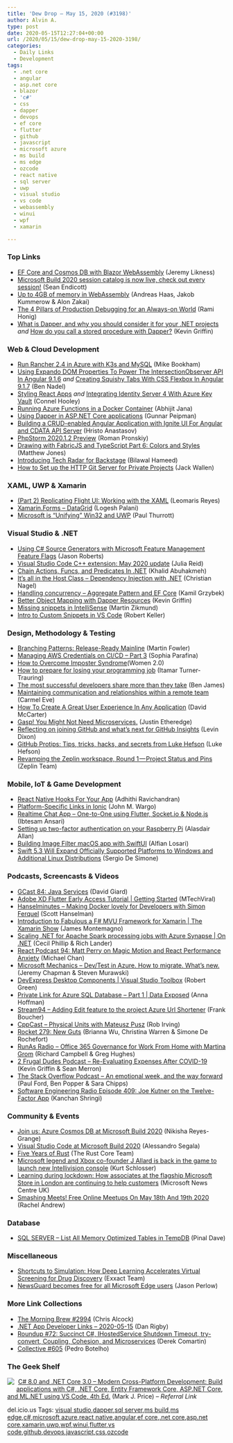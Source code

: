 ```yaml
---
title: 'Dew Drop – May 15, 2020 (#3198)'
author: Alvin A.
type: post
date: 2020-05-15T12:27:04+00:00
url: /2020/05/15/dew-drop-may-15-2020-3198/
categories:
  - Daily Links
  - Development
tags:
  - .net core
  - angular
  - asp.net core
  - blazor
  - 'c#'
  - css
  - dapper
  - devops
  - ef core
  - flutter
  - github
  - javascript
  - microsoft azure
  - ms build
  - ms edge
  - ozcode
  - react native
  - sql server
  - uwp
  - visual studio
  - vs code
  - webassembly
  - winui
  - wpf
  - xamarin

---
```

### <a name="top"></a>Top Links

  * <a href="https://blog.jeremylikness.com/blog/ef-core-and-cosmosdb-with-blazor-webassembly/" target="_blank" rel="noopener noreferrer">EF Core and Cosmos DB with Blazor WebAssembly</a> (Jeremy Likness)
  * <a href="http://feedproxy.google.com/~r/wmexperts/~3/zPft0sKJBYA/microsoft-build-2020-session-catalog-now-live-check-out-over-600-sessions" target="_blank" rel="noopener noreferrer">Microsoft Build 2020 session catalog is now live, check out every session!</a> (Sean Endicott)
  * <a href="https://v8.dev/blog/4gb-wasm-memory" target="_blank" rel="noopener noreferrer">Up to 4GB of memory in WebAssembly</a> (Andreas Haas, Jakob Kummerow & Alon Zakai)
  * <a href="https://oz-code.com/blog/production-debugging/pillars-effective-production-debugging" target="_blank" rel="noopener noreferrer">The 4 Pillars of Production Debugging for an Always-on World</a> (Rami Honig)
  * <a href="http://feedproxy.google.com/~r/KevinGriffin/~3/i6iP8iLh2KA/" target="_blank" rel="noopener noreferrer">What is Dapper, and why you should consider it for your .NET projects</a> _and_ <a href="http://feedproxy.google.com/~r/KevinGriffin/~3/2Fo8O-IO7rw/" target="_blank" rel="noopener noreferrer">How do you call a stored procedure with Dapper?</a> (Kevin Griffin)



### <a name="web"></a>Web & Cloud Development

  * <a href="https://rancher.com/blog/2020/run-rancher-k3s-mysql/" target="_blank" rel="noopener noreferrer">Run Rancher 2.4 in Azure with K3s and MySQL</a> (Mike Bookham)
  * <a href="https://www.bennadel.com/blog/3826-using-expando-dom-properties-to-power-the-intersectionobserver-api-in-angular-9-1-6.htm" target="_blank" rel="noopener noreferrer">Using Expando DOM Properties To Power The IntersectionObserver API In Angular 9.1.6</a> _and_ <a href="https://www.bennadel.com/blog/3828-creating-squishy-tabs-with-css-flexbox-in-angular-9-1-7.htm" target="_blank" rel="noopener noreferrer">Creating Squishy Tabs With CSS Flexbox In Angular 9.1.7</a> (Ben Nadel)
  * <a href="https://connelhooley.uk/blog/2020/05/14/react-styling" target="_blank" rel="noopener noreferrer">Styling React Apps</a> _and_ <a href="https://connelhooley.uk/blog/2020/05/14/identity-server-azure-key-vault" target="_blank" rel="noopener noreferrer">Integrating Identity Server 4 With Azure Key Vault</a> (Connel Hooley)
  * <a href="https://dailydotnettips.com/running-azure-functions-in-a-docker-container/" target="_blank" rel="noopener noreferrer">Running Azure Functions in a Docker Container</a> (Abhijit Jana)
  * <a href="https://blognlb.gunnarpeipman.com/aspnet-core-dapper/" target="_blank" rel="noopener noreferrer">Using Dapper in ASP.NET Core applications</a> (Gunnar Peipman)
  * <a href="https://www.infragistics.com/community/blogs/b/infragistics/posts/building-a-crud-enabled-angular-application-with-ignite-ui-for-angular-and-cdata-api-server" target="_blank" rel="noopener noreferrer">Building a CRUD-enabled Angular Application with Ignite UI For Angular and CDATA API Server</a> (Hristo Anastasov)
  * <a href="https://blog.jetbrains.com/phpstorm/2020/05/phpstorm-2020-1-2-preview/" target="_blank" rel="noopener noreferrer">PhpStorm 2020.1.2 Preview</a> (Roman Pronskiy)
  * <a href="http://feedproxy.google.com/~r/ExceptionNotFound/~3/aP3P_5ZvktU/" target="_blank" rel="noopener noreferrer">Drawing with FabricJS and TypeScript Part 6: Colors and Styles</a> (Matthew Jones)
  * <a href="https://backstage.io/blog/2020/05/14/tech-radar-plugin.html" target="_blank" rel="noopener noreferrer">Introducing Tech Radar for Backstage</a> (Bilawal Hameed)
  * <a href="https://thenewstack.io/how-to-set-up-the-http-git-server-for-private-projects/" target="_blank" rel="noopener noreferrer">How to Set up the HTTP Git Server for Private Projects</a> (Jack Wallen)



### <a name="silverlight"></a>XAML, UWP & Xamarin

  * <a href="https://askxammy.com/part-2-replicating-flight-ui-working-with-the-xaml/" target="_blank" rel="noopener noreferrer">(Part 2) Replicating Flight UI: Working with the XAML</a> (Leomaris Reyes)
  * <a href="https://logeshpalani.blogspot.com/2020/05/xamarinforms-datagrid.html" target="_blank" rel="noopener noreferrer">Xamarin.Forms &#8211; DataGrid</a> (Logesh Palani)
  * <a href="https://www.thurrott.com/dev/236179/microsoft-is-unifying-win32-and-uwp?utm_source=rss&utm_medium=rss&utm_campaign=microsoft-is-unifying-win32-and-uwp" target="_blank" rel="noopener noreferrer">Microsoft is “Unifying” Win32 and UWP</a> (Paul Thurrott)



### <a name="dotnet"></a>Visual Studio & .NET

  * <a href="http://dontcodetired.com/blog/post/Using-C-Source-Generators-with-Microsoft-Feature-Management-Feature-Flags" target="_blank" rel="noopener noreferrer">Using C# Source Generators with Microsoft Feature Management Feature Flags</a> (Jason Roberts)
  * <a href="https://devblogs.microsoft.com/cppblog/visual-studio-code-c-extension-may-2020-update/" target="_blank" rel="noopener noreferrer">Visual Studio Code C++ extension: May 2020 update</a> (Julia Reid)
  * <a href="https://khalidabuhakmeh.com/chain-lambdas-in-dotnet" target="_blank" rel="noopener noreferrer">Chain Actions, Funcs, and Predicates In .NET</a> (Khalid Abuhakmeh)
  * <a href="https://csharp.christiannagel.com/2020/05/15/dependencyinjection-2/" target="_blank" rel="noopener noreferrer">It’s all in the Host Class – Dependency Injection with .NET</a> (Christian Nagel)
  * <a href="http://www.kamilgrzybek.com/design/handling-concurrency-aggregate-pattern-and-ef-core/" target="_blank" rel="noopener noreferrer">Handling concurrency – Aggregate Pattern and EF Core</a> (Kamil Grzybek)
  * <a href="http://feedproxy.google.com/~r/KevinGriffin/~3/7L7yLehFL8U/" target="_blank" rel="noopener noreferrer">Better Object Mapping with Dapper Resources</a> (Kevin Griffin)
  * <a href="https://blog.mzikmund.com/2020/05/missing-snippets-in-intellisense/" target="_blank" rel="noopener noreferrer">Missing snippets in IntelliSense</a> (Martin Zikmund)
  * <a href="https://medium.com/swlh/intro-to-custom-snippets-in-vs-code-276667e7b1b7?source=rss----f5af2b715248---4" target="_blank" rel="noopener noreferrer">Intro to Custom Snippets in VS Code</a> (Robert Keller)



### <a name="design"></a>Design, Methodology & Testing

  * <a href="https://martinfowler.com/articles/branching-patterns.html#release-ready-mainline" target="_blank" rel="noopener noreferrer">Branching Patterns: Release-Ready Mainline</a> (Martin Fowler)
  * <a href="https://www.pulumi.com/blog/managing-aws-credentials-on-cicd-part-3/" target="_blank" rel="noopener noreferrer">Managing AWS Credentials on CI/CD &#8211; Part 3</a> (Sophia Parafina)
  * <a href="https://heragenda.com/how-to-overcome-imposter-syndrome/" target="_blank" rel="noopener noreferrer">How to Overcome Imposter Syndrome</a>(Women 2.0)
  * <a href="https://codewithoutrules.com/2020/05/14/prepare-losing-job/" target="_blank" rel="noopener noreferrer">How to prepare for losing your programming job</a> (Itamar Turner-Trauring)
  * <a href="https://stackoverflow.blog/2020/05/14/the-most-successful-developers-share-more-than-they-take/" target="_blank" rel="noopener noreferrer">The most successful developers share more than they take</a> (Ben James)
  * <a href="https://blogs.endjin.com/2020/05/maintaining-communication-and-relationships-within-a-remote-team/" target="_blank" rel="noopener noreferrer">Maintaining communication and relationships within a remote team</a> (Carmel Eve)
  * <a href="https://www.c-sharpcorner.com/article/how-to-create-a-great-user-experience-in-any-application/" target="_blank" rel="noopener noreferrer">How To Create A Great User Experience In Any Application</a> (David McCarter)
  * <a href="https://www.simplethread.com/gasp-you-might-not-need-microservices/" target="_blank" rel="noopener noreferrer">Gasp! You Might Not Need Microservices.</a> (Justin Etheredge)
  * <a href="https://github.blog/2020-05-14-reflecting-on-joining-github-and-whats-next-for-github-insights/" target="_blank" rel="noopener noreferrer">Reflecting on joining GitHub and what’s next for GitHub Insights</a> (Levin Dixon)
  * <a href="https://github.blog/2020-05-14-github-protips-tips-tricks-hacks-and-secrets-from-luke-hefson/" target="_blank" rel="noopener noreferrer">GitHub Protips: Tips, tricks, hacks, and secrets from Luke Hefson</a> (Luke Hefson)
  * <a href="https://blog.zeplin.io/revamping-the-zeplin-workspace-round-1-project-status-and-pins-102b8147d77b?source=rss----42748f0aa96f---4" target="_blank" rel="noopener noreferrer">Revamping the Zeplin workspace, Round 1 — Project Status and Pins</a> (Zeplin Team)



### <a name="mobile"></a>Mobile, IoT & Game Development

  * <a href="https://medium.com/@adhithiravi/react-native-hooks-for-your-app-db19b88570?source=rss-d557f5db78e7------2" target="_blank" rel="noopener noreferrer">React Native Hooks For Your App</a> (Adhithi Ravichandran)
  * <a href="https://johnwargo.com/mobile-development/platform-specific-links-in-ionic.html" target="_blank" rel="noopener noreferrer">Platform-Specific Links in Ionic</a> (John M. Wargo)
  * <a href="https://medium.com/flutter-community/realtime-chat-app-one-to-one-using-flutter-socket-io-node-js-acd4152c6a00?source=rss----86fb29d7cc6a---4" target="_blank" rel="noopener noreferrer">Realtime Chat App &#8211; One-to-One using Flutter, Socket.io & Node.js</a> (Ibtesam Ansari)
  * <a href="https://www.raspberrypi.org/blog/setting-up-two-factor-authentication-on-your-raspberry-pi/" target="_blank" rel="noopener noreferrer">Setting up two-factor authentication on your Raspberry Pi</a> (Alasdair Allan)
  * <a href="https://medium.com/@alfianlosari/building-image-filter-macos-app-with-swiftui-24808bcd8d39?source=rss-192bb381a5de------2" target="_blank" rel="noopener noreferrer">Building Image Filter macOS app with SwiftUI</a> (Alfian Losari)
  * <a href="https://www.infoq.com/news/2020/05/swift-5-3-windows-linux/?utm_campaign=infoq_content&utm_source=infoq&utm_medium=feed&utm_term=global" target="_blank" rel="noopener noreferrer">Swift 5.3 Will Expand Officially Supported Platforms to Windows and Additional Linux Distributions</a> (Sergio De Simone)



### <a name="podcasts"></a>Podcasts, Screencasts & Videos

  * <a href="http://DavidGiard.com/2020/05/14/GCast84JavaServices.aspx" target="_blank" rel="noopener noreferrer">GCast 84: Java Services</a> (David Giard)
  * <a href="http://www.youtube.com/watch?v=ZcS66NNbTGw" target="_blank" rel="noopener noreferrer">Adobe XD Flutter Early Access Tutorial | Getting Started</a> (MTechViral)
  * <a href="https://hanselminutes.simplecast.com/episodes/docker-and-simon-ferquel-C9kfdlVO" target="_blank" rel="noopener noreferrer">Hanselminutes &#8211; Making Docker lovely for Developers with Simon Ferquel</a> (Scott Hanselman)
  * <a href="https://channel9.msdn.com/Shows/XamarinShow/Introduction-to-Fabulous-a-F-MVU-Framework-for-Xamarin--The-Xamarin-Show?WT.mc_id=DX_MVP4025064" target="_blank" rel="noopener noreferrer">Introduction to Fabulous a F# MVU Framework for Xamarin | The Xamarin Show</a> (James Montemagno)
  * <a href="https://channel9.msdn.com/Shows/On-NET/Scaling-NET-for-Apache-Spark-processing-jobs-with-Azure-Synapse?WT.mc_id=DX_MVP4025064" target="_blank" rel="noopener noreferrer">Scaling .NET for Apache Spark processing jobs with Azure Synapse | On .NET</a> (Cecil Phillip & Rich Lander)
  * <a href="http://reactpodcast.com/94" target="_blank" rel="noopener noreferrer">React Podcast 94: Matt Perry on Magic Motion and React Performance Anxiety</a> (Michael Chan)
  * <a href="http://www.youtube.com/watch?v=desxBUcQ7Jo" target="_blank" rel="noopener noreferrer">Microsoft Mechanics &#8211; Dev/Test in Azure. How to migrate. What&#8217;s new.</a> (Jeremy Chapman & Steven Murawski)
  * <a href="https://channel9.msdn.com/Shows/Visual-Studio-Toolbox/DevExpress-Desktop-Components?WT.mc_id=DX_MVP4025064" target="_blank" rel="noopener noreferrer">DevExpress Desktop Components | Visual Studio Toolbox</a> (Robert Green)
  * <a href="https://channel9.msdn.com/Shows/Data-Exposed/Private-Link-for-Azure-SQL-Database-Part-1?WT.mc_id=DX_MVP4025064" target="_blank" rel="noopener noreferrer">Private Link for Azure SQL Database &#8211; Part 1 | Data Exposed</a> (Anna Hoffman)
  * <a href="http://www.youtube.com/watch?v=x50auUUWCSU" target="_blank" rel="noopener noreferrer">Stream94 &#8211; Adding Edit feature to the project Azure Url Shortener</a> (Frank Boucher)
  * <a href="https://cppcast.libsyn.com/physical-units-with-mateusz-pusz" target="_blank" rel="noopener noreferrer">CppCast &#8211; Physical Units with Mateusz Pusz</a> (Rob Irving)
  * <a href="http://relay.fm/rocket/279" target="_blank" rel="noopener noreferrer">Rocket 279: New Guts</a> (Brianna Wu, Christina Warren & Simone De Rochefort)
  * <a href="http://feedproxy.google.com/~r/RunaAsRadioWma/~3/7_3_ttf_-AQ/default.aspx" target="_blank" rel="noopener noreferrer">RunAs Radio &#8211; Office 365 Governance for Work From Home with Martina Grom</a> (Richard Campbell & Greg Hughes)
  * <a href="https://2frugaldudes.com/re-evaluating-expenses-after-covid-19/" target="_blank" rel="noopener noreferrer">2 Frugal Dudes Podcast &#8211; Re-Evaluating Expenses After COVID-19</a> (Kevin Griffin & Sean Merron)
  * <a href="https://the-stack-overflow-podcast.simplecast.com/episodes/an-emotional-week-and-the-way-forward-cqczLwd_" target="_blank" rel="noopener noreferrer">The Stack Overflow Podcast &#8211; An emotional week, and the way forward</a> (Paul Ford, Ben Popper & Sara Chipps)
  * <a href="http://feedproxy.google.com/~r/se-radio/~3/5L3kcG2ziF8/" target="_blank" rel="noopener noreferrer">Software Engineering Radio Episode 409: Joe Kutner on the Twelve-Factor App</a> (Kanchan Shringi)



### <a name="events"></a>Community & Events

  * <a href="https://devblogs.microsoft.com/cosmosdb/microsoft-build-2020-sessions/" target="_blank" rel="noopener noreferrer">Join us: Azure Cosmos DB at Microsoft Build 2020</a> (Nikisha Reyes-Grange)
  * <a href="https://code.visualstudio.com/blogs/2020/05/14/vscode-build-2020" target="_blank" rel="noopener noreferrer">Visual Studio Code at Microsoft Build 2020</a> (Alessandro Segala)
  * <a href="https://blog.rust-lang.org/2020/05/15/five-years-of-rust.html" target="_blank" rel="noopener noreferrer">Five Years of Rust</a> (The Rust Core Team)
  * <a href="https://www.geekwire.com/2020/microsoft-legend-xbox-co-founder-j-allard-back-game-launch-new-intellivision-console/" target="_blank" rel="noopener noreferrer">Microsoft legend and Xbox co-founder J Allard is back in the game to launch new Intellivision console</a> (Kurt Schlosser)
  * <a href="https://news.microsoft.com/en-gb/2020/05/15/learning-during-lockdown-how-associates-at-the-flagship-microsoft-store-in-london-are-continuing-to-help-customers/" target="_blank" rel="noopener noreferrer">Learning during lockdown: How associates at the flagship Microsoft Store in London are continuing to help customers</a> (Microsoft News Centre UK)
  * <a href="https://www.smashingmagazine.com/2020/05/smashing-meets/" target="_blank" rel="noopener noreferrer">Smashing Meets! Free Online Meetups On May 18th And 19th 2020</a> (Rachel Andrew)



### <a name="sql"></a>Database

  * <a href="https://blog.sqlauthority.com/2020/05/15/sql-server-list-all-memory-optimized-tables-in-tempdb/?utm_source=rss&utm_medium=rss&utm_campaign=sql-server-list-all-memory-optimized-tables-in-tempdb" target="_blank" rel="noopener noreferrer">SQL SERVER – List All Memory Optimized Tables in TempDB</a> (Pinal Dave)



### <a name="misc"></a>Miscellaneous

  * <a href="https://blog.exxactcorp.com/shortcuts-to-simulation-how-deep-learning-accelerates-virtual-screening-for-drug-discovery/" target="_blank" rel="noopener noreferrer">Shortcuts to Simulation: How Deep Learning Accelerates Virtual Screening for Drug Discovery</a> (Exxact Team)
  * <a href="https://www.zdnet.com/article/newsguard-becomes-free-for-all-microsoft-edge-users/#ftag=RSSbaffb68" target="_blank" rel="noopener noreferrer">NewsGuard becomes free for all Microsoft Edge users</a> (Jason Perlow)



### <a name="links"></a>More Link Collections

  * <a href="http://feedproxy.google.com/~r/ReflectivePerspective/~3/JH6wCiuidVg/" target="_blank" rel="noopener noreferrer">The Morning Brew #2994</a> (Chris Alcock)
  * <a href="https://links.danrigby.com/2020/05/app-developer-links-2020-05-15/" target="_blank" rel="noopener noreferrer">.NET App Developer Links &#8211; 2020-05-15</a> (Dan Rigby)
  * <a href="https://codeopinion.com/roundup-72/?utm_source=rss&utm_medium=rss&utm_campaign=roundup-72" target="_blank" rel="noopener noreferrer">Roundup #72: Succinct C#, IHostedService Shutdown Timeout, try-convert, Coupling, Cohesion, and Microservices</a> (Derek Comartin)
  * <a href="http://feedproxy.google.com/~r/tympanus/~3/TZeb5NEktH4/" target="_blank" rel="noopener noreferrer">Collective #605</a> (Pedro Botelho)



### <a name="shelf"></a>The Geek Shelf

<a href="https://www.amazon.com/8-0-NET-Core-3-0-Cross-Platform-ebook/dp/B07YLXFGBS/?tag=amavin-20" target="_blank" rel="noopener noreferrer"><img decoding="async" align="left" style="margin: 0px 5px 10px 0px; border: 0px currentcolor; border-image: none; float: left; display: inline; background-image: none;" src="https://m.media-amazon.com/images/I/81imm3PqsHL._AC_UY218_.jpg" border="0" /></a>&nbsp;<a href="https://www.amazon.com/8-0-NET-Core-3-0-Cross-Platform-ebook/dp/B07YLXFGBS/?tag=amavin-20" target="_blank" rel="noopener noreferrer">C# 8.0 and .NET Core 3.0 – Modern Cross-Platform Development: Build applications with C#, .NET Core, Entity Framework Core, ASP.NET Core, and ML.NET using VS Code, 4th Ed.</a> (Mark J. Price) _&#8211; Referral Link_







<div class="wlWriterEditableSmartContent" id="scid:77ECF5F8-D252-44F5-B4EB-D463C5396A79:4a79f66d-4efa-41b4-a420-272abc768e87" style="margin: 0px; padding: 0px; float: none; display: inline;">
  del.icio.us Tags: <a href="http://del.icio.us/popular/visual+studio" rel="tag">visual studio</a>,<a href="http://del.icio.us/popular/dapper" rel="tag">dapper</a>,<a href="http://del.icio.us/popular/sql+server" rel="tag">sql server</a>,<a href="http://del.icio.us/popular/ms+build" rel="tag">ms build</a>,<a href="http://del.icio.us/popular/ms+edge" rel="tag">ms edge</a>,<a href="http://del.icio.us/popular/c%23" rel="tag">c#</a>,<a href="http://del.icio.us/popular/microsoft+azure" rel="tag">microsoft azure</a>,<a href="http://del.icio.us/popular/react+native" rel="tag">react native</a>,<a href="http://del.icio.us/popular/angular" rel="tag">angular</a>,<a href="http://del.icio.us/popular/ef+core" rel="tag">ef core</a>,<a href="http://del.icio.us/popular/.net+core" rel="tag">.net core</a>,<a href="http://del.icio.us/popular/asp.net+core" rel="tag">asp.net core</a>,<a href="http://del.icio.us/popular/xamarin" rel="tag">xamarin</a>,<a href="http://del.icio.us/popular/uwp" rel="tag">uwp</a>,<a href="http://del.icio.us/popular/wpf" rel="tag">wpf</a>,<a href="http://del.icio.us/popular/winui" rel="tag">winui</a>,<a href="http://del.icio.us/popular/flutter" rel="tag">flutter</a>,<a href="http://del.icio.us/popular/vs+code" rel="tag">vs code</a>,<a href="http://del.icio.us/popular/github" rel="tag">github</a>,<a href="http://del.icio.us/popular/devops" rel="tag">devops</a>,<a href="http://del.icio.us/popular/javascript" rel="tag">javascript</a>,<a href="http://del.icio.us/popular/css" rel="tag">css</a>,<a href="http://del.icio.us/popular/ozcode" rel="tag">ozcode</a>
</div>